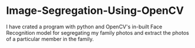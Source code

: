 # Image-Segregation-Using-OpenCV
I have crated a program with python and OpenCV's in-built Face Recognition model for segregating my family photos and extract the photos of a particular member in the family.
